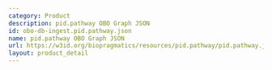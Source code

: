 ```yaml
---
category: Product
description: pid.pathway OBO Graph JSON
id: obo-db-ingest.pid.pathway.json
name: pid.pathway OBO Graph JSON
url: https://w3id.org/biopragmatics/resources/pid.pathway/pid.pathway.json
layout: product_detail
---
```

